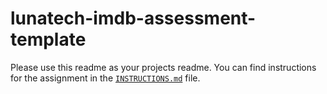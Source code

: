 # lunatech-imdb-assessment-template

Please use this readme as your projects readme. You can find instructions for
the assignment in the [`INSTRUCTIONS.md`](INSTRUCTIONS.md) file.
